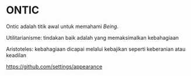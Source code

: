 # ONTIC
Ontic adalah titik awal untuk memahami _Being_.

Utilitarianisme: tindakan baik adalah yang memaksimalkan kebahagiaan

Aristoteles: kebahagiaan dicapai melalui kebajikan seperti keberanian atau keadilan

https://github.com/settings/appearance
